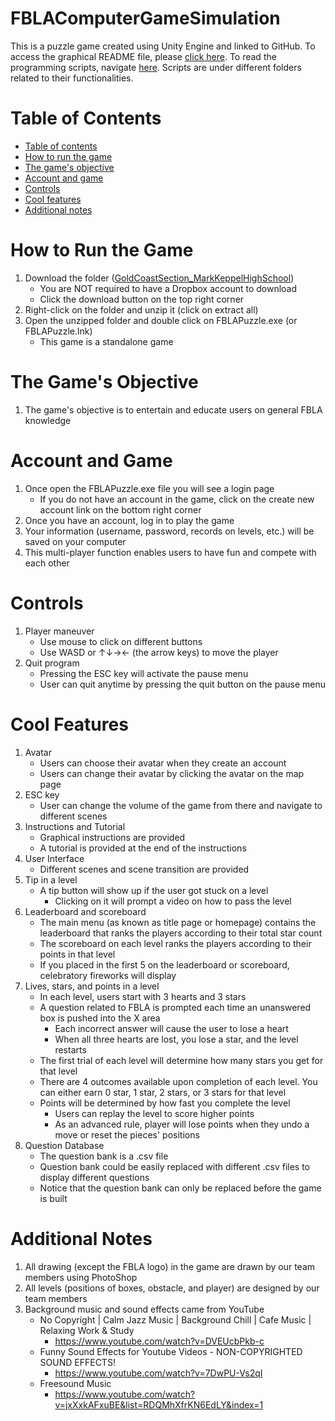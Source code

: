 # FBLAComputerGameSimulation

This is a puzzle game created using Unity Engine and linked to GitHub. To access the graphical README file, please [click here](https://github.com/karen93shieh/FBLAComputerGameSimulation). To read the programming scripts, navigate [here](https://github.com/karen93shieh/FBLAComputerGameSimulation/tree/main/FBLAPuzzle/Assets/Scripts). Scripts are under different folders related to their functionalities.

Table of Contents
=================
<!--ts-->
   * [Table of contents](#table-of-contents)
   * [How to run the game](#how-to-run-the-game)
   * [The game's objective](#the-games-objective)
   * [Account and game](#account-and-game)
   * [Controls](#controls)
   * [Cool features](#cool-features)
   * [Additional notes](#additional-notes)
<!--te-->

How to Run the Game
============
   1. Download the folder ([GoldCoastSection_MarkKeppelHighSchool](https://tinyurl.com/3de2955u "Click here"))
      * You are NOT required to have a Dropbox account to download
      * Click the download button on the top right corner
   2. Right-click on the folder and unzip it (click on extract all)
   3. Open the unzipped folder and double click on FBLAPuzzle.exe (or FBLAPuzzle.lnk)
      * This game is a standalone game 

The Game's Objective
============
   1. The game's objective is to entertain and educate users on general FBLA knowledge

Account and Game
============
   1. Once open the FBLAPuzzle.exe file you will see a login page
      * If you do not have an account in the game, click on the create new account link on the bottom right corner 
   2. Once you have an account, log in to play the game
   3. Your information (username, password, records on levels, etc.) will be saved on your computer
   4. This multi-player function enables users to have fun and compete with each other

Controls
============
   1. Player maneuver
      * Use mouse to click on different buttons
      * Use WASD or ↑↓→← (the arrow keys) to move the player
   2. Quit program
      * Pressing the ESC key will activate the pause menu
      * User can quit anytime by pressing the quit button on the pause menu 

Cool Features
============
   1. Avatar
      * Users can choose their avatar when they create an account
      * Users can change their avatar by clicking the avatar on the map page 
   2. ESC key
      * User can change the volume of the game from there and navigate to different scenes
   3. Instructions and Tutorial
      * Graphical instructions are provided 
      * A tutorial is provided at the end of the instructions
   4. User Interface
      * Different scenes and scene transition are provided 
   5. Tip in a level
      * A tip button will show up if the user got stuck on a level
        * Clicking on it will prompt a video on how to pass the level
   6. Leaderboard and scoreboard
      * The main menu (as known as title page or homepage) contains the leaderboard that ranks the players according to their total star count
      * The scoreboard on each level ranks the players according to their points in that level
      * If you placed in the first 5 on the leaderboard or scoreboard, celebratory fireworks will display
   7. Lives, stars, and points in a level
      * In each level, users start with 3 hearts and 3 stars
      * A question related to FBLA is prompted each time an unanswered box is pushed into the X area
        * Each incorrect answer will cause the user to lose a heart
        * When all three hearts are lost, you lose a star, and the level restarts
      * The first trial of each level will determine how many stars you get for that level
      * There are 4 outcomes available upon completion of each level. You can either earn 0 star, 1 star, 2 stars, or 3 stars for that level
      * Points will be determined by how fast you complete the level 
        * Users can replay the level to score higher points
        * As an advanced rule, player will lose points when they undo a move or reset the pieces' positions
   8. Question Database
      * The question bank is a .csv file
      * Question bank could be easily replaced with different .csv files to display different questions
      * Notice that the question bank can only be replaced before the game is built

Additional Notes
============
   1. All drawing (except the FBLA logo) in the game are drawn by our team members using PhotoShop
   2. All levels (positions of boxes, obstacle, and player) are designed by our team members
   3. Background music and sound effects came from YouTube
      * No Copyright | Calm Jazz Music | Background Chill | Cafe Music | Relaxing Work & Study
        * https://www.youtube.com/watch?v=DVEUcbPkb-c
      * Funny Sound Effects for Youtube Videos - NON-COPYRIGHTED SOUND EFFECTS!
        * https://www.youtube.com/watch?v=7DwPU-Vs2qI
      * Freesound Music
        * https://www.youtube.com/watch?v=jxXxkAFxuBE&list=RDQMhXfrKN6EdLY&index=1






